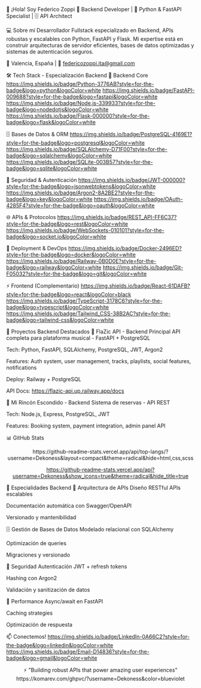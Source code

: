 👋 ¡Hola! Soy Federico Zoppi
🚀 Backend Developer | 🐍 Python & FastAPI Specialist | 🗄️ API Architect

💻 Sobre mí
Desarrollador Fullstack especializado en Backend, APIs robustas y escalables con Python, FastAPI y Flask. Mi expertise está en construir arquitecturas de servidor eficientes, bases de datos optimizadas y sistemas de autenticación seguros.

📍 Valencia, España | 📧 federicozoppi.ita@gmail.com

🛠️ Tech Stack - Especialización Backend
🐍 Backend Core
https://img.shields.io/badge/Python-3776AB?style=for-the-badge&logo=python&logoColor=white
https://img.shields.io/badge/FastAPI-009688?style=for-the-badge&logo=fastapi&logoColor=white
https://img.shields.io/badge/Node.js-339933?style=for-the-badge&logo=nodedotjs&logoColor=white
https://img.shields.io/badge/Flask-000000?style=for-the-badge&logo=flask&logoColor=white

🗄️ Bases de Datos & ORM
https://img.shields.io/badge/PostgreSQL-4169E1?style=for-the-badge&logo=postgresql&logoColor=white
https://img.shields.io/badge/SQLAlchemy-D71F00?style=for-the-badge&logo=sqlalchemy&logoColor=white
https://img.shields.io/badge/SQLite-003B57?style=for-the-badge&logo=sqlite&logoColor=white

🔐 Seguridad & Autenticación
https://img.shields.io/badge/JWT-000000?style=for-the-badge&logo=jsonwebtokens&logoColor=white
https://img.shields.io/badge/Argon2-8A2BE2?style=for-the-badge&logo=key&logoColor=white
https://img.shields.io/badge/OAuth-4285F4?style=for-the-badge&logo=oauth&logoColor=white

🌐 APIs & Protocolos
https://img.shields.io/badge/REST_API-FF6C37?style=for-the-badge&logo=rest&logoColor=white
https://img.shields.io/badge/WebSockets-010101?style=for-the-badge&logo=socket.io&logoColor=white

🚀 Deployment & DevOps
https://img.shields.io/badge/Docker-2496ED?style=for-the-badge&logo=docker&logoColor=white
https://img.shields.io/badge/Railway-0B0D0E?style=for-the-badge&logo=railway&logoColor=white
https://img.shields.io/badge/Git-F05032?style=for-the-badge&logo=git&logoColor=white

⚡ Frontend (Complementario)
https://img.shields.io/badge/React-61DAFB?style=for-the-badge&logo=react&logoColor=black
https://img.shields.io/badge/TypeScript-3178C6?style=for-the-badge&logo=typescript&logoColor=white
https://img.shields.io/badge/Tailwind_CSS-38B2AC?style=for-the-badge&logo=tailwind-css&logoColor=white

💼 Proyectos Backend Destacados
🎵 FlaZic API - Backend Principal
API completa para plataforma musical - FastAPI + PostgreSQL

Tech: Python, FastAPI, SQLAlchemy, PostgreSQL, JWT, Argon2

Features: Auth system, user management, tracks, playlists, social features, notifications

Deploy: Railway + PostgreSQL

API Docs: https://flazic-api.up.railway.app/docs

🏡 Mi Rincón Escondido - Backend
Sistema de reservas - API REST

Tech: Node.js, Express, PostgreSQL, JWT

Features: Booking system, payment integration, admin panel API

📊 GitHub Stats
<div align="center">
https://github-readme-stats.vercel.app/api/top-langs/?username=Dekoness&layout=compact&theme=radical&hide=html,css,scss

https://github-readme-stats.vercel.app/api?username=Dekoness&show_icons=true&theme=radical&hide_title=true

</div>
🎯 Especialidades Backend
🔧 Arquitectura de APIs
Diseño RESTful APIs escalables

Documentación automática con Swagger/OpenAPI

Versionado y mantenibilidad

🗄️ Gestión de Bases de Datos
Modelado relacional con SQLAlchemy

Optimización de queries

Migraciones y versionado

🔐 Seguridad
Autenticación JWT + refresh tokens

Hashing con Argon2

Validación y sanitización de datos

🚀 Performance
Async/await en FastAPI

Caching strategies

Optimización de respuesta

📫 Conectemos!
https://img.shields.io/badge/LinkedIn-0A66C2?style=for-the-badge&logo=linkedin&logoColor=white
https://img.shields.io/badge/Email-D14836?style=for-the-badge&logo=gmail&logoColor=white

<div align="center">
⚡ "Building robust APIs that power amazing user experiences"
https://komarev.com/ghpvc/?username=Dekoness&color=blueviolet

</div>
